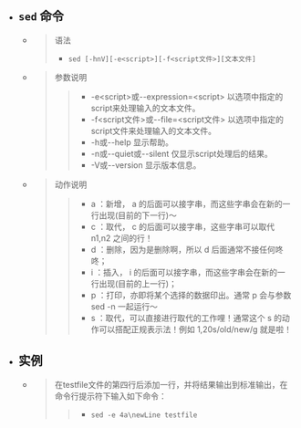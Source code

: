 


- ## `sed` 命令
    - > 语法
        > - `sed [-hnV][-e<script>][-f<script文件>][文本文件]`
    - > 参数说明
        >> - -e\<script>或--expression=\<script> 以选项中指定的script来处理输入的文本文件。
        >> - -f\<script文件>或--file=\<script文件> 以选项中指定的script文件来处理输入的文本文件。
        >> - -h或--help 显示帮助。
        >> - -n或--quiet或--silent 仅显示script处理后的结果。
        >> - -V或--version 显示版本信息。
    - > 动作说明
        >> - a ：新增， a 的后面可以接字串，而这些字串会在新的一行出现(目前的下一行)～
        >> - c ：取代， c 的后面可以接字串，这些字串可以取代 n1,n2 之间的行！
        >> - d ：删除，因为是删除啊，所以 d 后面通常不接任何咚咚；
        >> - i ：插入， i 的后面可以接字串，而这些字串会在新的一行出现(目前的上一行)；
        >> - p ：打印，亦即将某个选择的数据印出。通常 p 会与参数 sed -n 一起运行～
        >> - s ：取代，可以直接进行取代的工作哩！通常这个 s 的动作可以搭配正规表示法！例如 1,20s/old/new/g 就是啦！

- ## 实例
    - > 在testfile文件的第四行后添加一行，并将结果输出到标准输出，在命令行提示符下输入如下命令：
        >> - `sed -e 4a\newLine testfile `







